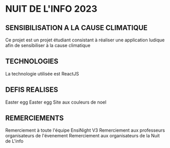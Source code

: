 # NUIT DE L'INFO 2023

## SENSIBILISATION A LA CAUSE CLIMATIQUE

Ce projet est un projet étudiant consistant à réaliser une application ludique afin de sensibiliser à la cause climatique

## TECHNOLOGIES

La technologie utilisée est ReactJS

## DEFIS REALISES 

Easter egg
Easter egg
Site aux couleurs de noel

## REMERCIEMENTS

Remerciement à toute l'équipe EnsiNight V3
Remerciement aux professeurs organisateurs de l'évenement
Remerciement aux organisateurs de la Nuit de L'info
